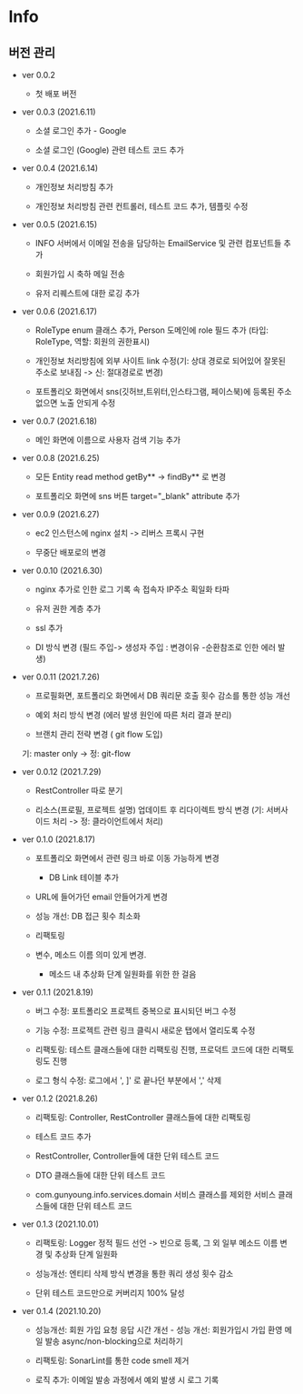# Info

## 버전 관리 

- ver 0.0.2

   - 첫 배포 버전   

- ver 0.0.3 (2021.6.11)

   - 소셜 로그인 추가 - Google
 
   - 소셜 로그인 (Google) 관련 테스트 코드 추가 

- ver 0.0.4 (2021.6.14)

   - 개인정보 처리방침 추가 

   - 개인정보 처리방침 관련 컨트롤러, 테스트 코드 추가, 템플릿 수정 

- ver 0.0.5 (2021.6.15)

   - INFO 서버에서 이메일 전송을 담당하는 EmailService 및 관련 컴포넌트들 추가

   - 회원가입 시 축하 메일 전송 

   - 유저 리퀘스트에 대한 로깅 추가 

- ver 0.0.6 (2021.6.17)

   - RoleType enum 클래스 추가, Person 도메인에 role 필드 추가 (타입: RoleType, 역할: 회원의 권한표시)

   - 개인정보 처리방침에 외부 사이트 link 수정(기: 상대 경로로 되어있어 잘못된 주소로 보내짐 -> 신: 절대경로로 변경)

   - 포트폴리오 화면에서 sns(깃허브,트위터,인스타그램, 페이스북)에 등록된 주소 없으면 노출 안되게 수정

- ver 0.0.7 (2021.6.18)

   - 메인 화면에 이름으로 사용자 검색 기능 추가 

- ver 0.0.8 (2021.6.25)
 
   - 모든 Entity read method getBy** -> findBy** 로 변경 

   - 포트폴리오 화면에 sns 버튼 target="_blank" attribute 추가 

- ver 0.0.9 (2021.6.27)

   - ec2 인스턴스에 nginx 설치 -> 리버스 프록시 구현 

   - 무중단 배포로의 변경

- ver 0.0.10 (2021.6.30)

   - nginx 추가로 인한 로그 기록 속 접속자 IP주소 획일화 타파

   - 유저 권한 계층 추가

   - ssl 추가 

   - DI 방식 변경 (필드 주입-> 생성자 주입 : 변경이유 -순환참조로 인한 에러 발생)

- ver 0.0.11 (2021.7.26)

   - 프로필화면, 포트폴리오 화면에서 DB 쿼리문 호출 횟수 감소를 통한 성능 개선 

   - 예외 처리 방식 변경 (에러 발생 원인에 따른 처리 결과 분리)

   - 브랜치 관리 전략 변경 ( git flow 도입)

	기: master only -> 정: git-flow

- ver 0.0.12 (2021.7.29)

   - RestController 따로 분기 

   - 리소스(프로필, 프로젝트 설명) 업데이트 후 리다이렉트 방식 변경 (기: 서버사이드 처리 -> 정: 클라이언트에서 처리)

- ver 0.1.0 (2021.8.17)

   - 포트폴리오 화면에서 관련 링크 바로 이동 가능하게 변경

    	- DB Link 테이블 추가 

   - URL에 들어가던 email 안들어가게 변경

   - 성능 개선: DB 접근 횟수 최소화 

   - 리팩토링
     
	- 변수, 메소드 이름 의미 있게 변경. 

    	- 메소드 내 추상화 단계 일원화를 위한 한 걸음

- ver 0.1.1 (2021.8.19)

   - 버그 수정: 포트폴리오 프로젝트 중복으로 표시되던 버그 수정

   - 기능 수정: 프로젝트 관련 링크 클릭시 새로운 탭에서 열리도록 수정

   - 리팩토링: 테스트 클래스들에 대한 리팩토링 진행, 프로덕트 코드에 대한 리팩토링도 진행

   - 로그 형식 수정: 로그에서 ', ]' 로 끝나던 부분에서 ',' 삭제

- ver 0.1.2 (2021.8.26)

   - 리팩토링: Controller, RestController 클래스들에 대한 리팩토링
  
   - 테스트 코드 추가

	- RestController, Controller들에 대한 단위 테스트 코드
	
	- DTO 클래스들에 대한 단위 테스트 코드

	- com.gunyoung.info.services.domain 서비스 클래스를 제외한 서비스 클래스들에 대한 단위 테스트 코드

- ver 0.1.3 (2021.10.01)

   - 리팩토링: Logger 정적 필드 선언 -> 빈으로 등록, 그 외 일부 메소드 이름 변경 및 추상화 단계 일원화

   - 성능개선: 엔티티 삭제 방식 변경을 통한 쿼리 생성 횟수 감소

   - 단위 테스트 코드만으로 커버리지 100% 달성

- ver 0.1.4 (2021.10.20)

   - 성능개선: 회원 가입 요청 응답 시간 개선 - 성능 개선: 회원가입시 가입 환영 메일 발송 async/non-blocking으로 처리하기

   - 리팩토링: SonarLint를 통한 code smell 제거

   - 로직 추가: 이메일 발송 과정에서 예외 발생 시 로그 기록
